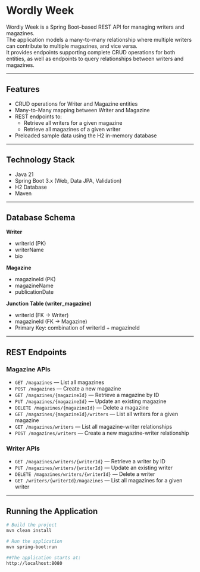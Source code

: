 # Wordly Week

Wordly Week is a Spring Boot–based REST API for managing writers and magazines.  
The application models a many-to-many relationship where multiple writers can contribute to multiple magazines, and vice versa.  
It provides endpoints supporting complete CRUD operations for both entities, as well as endpoints to query relationships between writers and magazines.

---

## Features
- CRUD operations for Writer and Magazine entities  
- Many-to-Many mapping between Writer and Magazine  
- REST endpoints to:  
  - Retrieve all writers for a given magazine  
  - Retrieve all magazines of a given writer  
- Preloaded sample data using the H2 in-memory database  

---

## Technology Stack
- Java 21  
- Spring Boot 3.x (Web, Data JPA, Validation)  
- H2 Database  
- Maven  

---

## Database Schema

**Writer**  
- writerId (PK)  
- writerName  
- bio  

**Magazine**  
- magazineId (PK)  
- magazineName  
- publicationDate  

**Junction Table (writer_magazine)**  
- writerId (FK → Writer)  
- magazineId (FK → Magazine)  
- Primary Key: combination of writerId + magazineId  

---

## REST Endpoints

### Magazine APIs
- `GET /magazines` — List all magazines  
- `POST /magazines` — Create a new magazine  
- `GET /magazines/{magazineId}` — Retrieve a magazine by ID  
- `PUT /magazines/{magazineId}` — Update an existing magazine  
- `DELETE /magazines/{magazineId}` — Delete a magazine  
- `GET /magazines/{magazineId}/writers` — List all writers for a given magazine  
- `GET /magazines/writers` — List all magazine-writer relationships  
- `POST /magazines/writers` — Create a new magazine-writer relationship  

### Writer APIs
- `GET /magazines/writers/{writerId}` — Retrieve a writer by ID  
- `PUT /magazines/writers/{writerId}` — Update an existing writer  
- `DELETE /magazines/writers/{writerId}` — Delete a writer  
- `GET /writers/{writerId}/magazines` — List all magazines for a given writer  

---

## Running the Application

```bash
# Build the project
mvn clean install

# Run the application
mvn spring-boot:run

##The application starts at:
http://localhost:8080